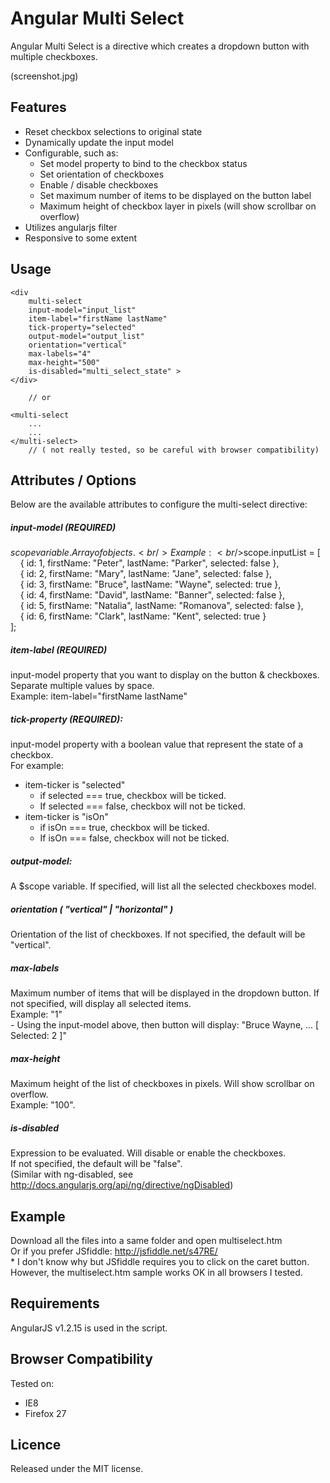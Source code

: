 Angular Multi Select
====================
Angular Multi Select is a directive which creates a dropdown button with multiple checkboxes.

(screenshot.jpg)

Features
--
  - Reset checkbox selections to original state
  - Dynamically update the input model
  - Configurable, such as:
    - Set model property to bind to the checkbox status
    - Set orientation of checkboxes
    - Enable / disable checkboxes
    - Set maximum number of items to be displayed on the button label
    - Maximum height of checkbox layer in pixels (will show scrollbar on overflow)
  - Utilizes angularjs filter
  - Responsive to some extent
  
Usage
--
    <div
        multi-select 
        input-model="input_list"          
        item-label="firstName lastName" 
        tick-property="selected"  
        output-model="output_list"
        orientation="vertical" 
        max-labels="4"
        max-height="500"
        is-disabled="multi_select_state" >
    </div>
    
        // or
 
    <multi-select 
        ...
        ...
    </multi-select> 
        // ( not really tested, so be careful with browser compatibility)

Attributes / Options
--
Below are the available attributes to configure the multi-select directive:

##### input-model (REQUIRED)
$scope variable. Array of objects. 
<br />Example:
<br />$scope.inputList = [    
&nbsp;&nbsp;&nbsp;&nbsp;{ id: 1, firstName: "Peter",    lastName: "Parker",     selected: false },
<br />&nbsp;&nbsp;&nbsp;&nbsp;{ id: 2, firstName: "Mary",     lastName: "Jane",       selected: false },
<br />&nbsp;&nbsp;&nbsp;&nbsp;{ id: 3, firstName: "Bruce",    lastName: "Wayne",      selected: true },
<br />&nbsp;&nbsp;&nbsp;&nbsp;{ id: 4, firstName: "David",    lastName: "Banner",     selected: false },
<br />&nbsp;&nbsp;&nbsp;&nbsp;{ id: 5, firstName: "Natalia",  lastName: "Romanova",   selected: false },
<br />&nbsp;&nbsp;&nbsp;&nbsp;{ id: 6, firstName: "Clark",    lastName: "Kent",       selected: true }      
];    

##### item-label (REQUIRED)
input-model property that you want to display on the button & checkboxes. Separate multiple values by space. 
<br />Example: 
item-label="firstName lastName"          

##### tick-property (REQUIRED):
input-model property with a boolean value that represent the state of a checkbox. 
<br />For example: 
 - item-ticker is "selected"   
    - if selected === true, checkbox will be ticked. 
    - If selected === false, checkbox will not be ticked.
 - item-ticker is "isOn"       
   - if isOn === true, checkbox will be ticked. 
   - If isOn === false, checkbox will not be ticked.

##### output-model:
A $scope variable. If specified, will list all the selected checkboxes model.

##### orientation ( "vertical" | "horizontal" )
Orientation of the list of checkboxes. If not specified, the default will be "vertical".

##### max-labels
Maximum number of items that will be displayed in the dropdown button. If not specified, will display all selected items. 
<br />Example: "1"
<br />- Using the input-model above, then button will display: "Bruce Wayne, ... [ Selected: 2 ]"

##### max-height
Maximum height of the list of checkboxes in pixels. Will show scrollbar on overflow.
<br />Example: "100". 

##### is-disabled 
Expression to be evaluated. Will disable or enable the checkboxes. 
<br />If not specified, the default will be "false". 
<br />(Similar with ng-disabled, see http://docs.angularjs.org/api/ng/directive/ngDisabled)

Example
--
Download all the files into a same folder and open multiselect.htm
<br />Or if you prefer JSfiddle: http://jsfiddle.net/s47RE/
<br />* I don't know why but JSfiddle requires you to click on the caret button. However, the multiselect.htm sample works OK in all browsers I tested.

Requirements
--
AngularJS v1.2.15 is used in the script.

Browser Compatibility
--
Tested on:
- IE8
- Firefox 27

Licence
--
Released under the MIT license. 



 
  



